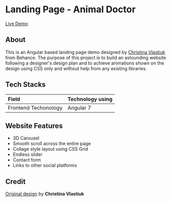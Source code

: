 # Landing Page - Animal Doctor

[Live Demo](https://chen1223.github.io/landing-page-animal-doctor/)

## About
This is an Angular based landing page demo designed by [Christina Vlastiuk](https://www.behance.net/tinavia) from Behance. The purpose of this project is to build an astounding website following a designer's design plan and to achieve animations shown on the design using CSS only and without help from any existing libraries.

## Tech Stacks

| Field                | Technology using                 |
| :------------------- | :------------------------------- |
| Frontend Techonology | Angular 7                        |

## Website Features

* 3D Carousel
* Smooth scroll across the entire page
* Collage style layout using CSS Grid
* Endless slider
* Contact form
* Links to other social platforms

## Credit

[Original design](https://www.behance.net/gallery/29757805/Landing-page-Aldridge) by __Christina Vlastiuk__
